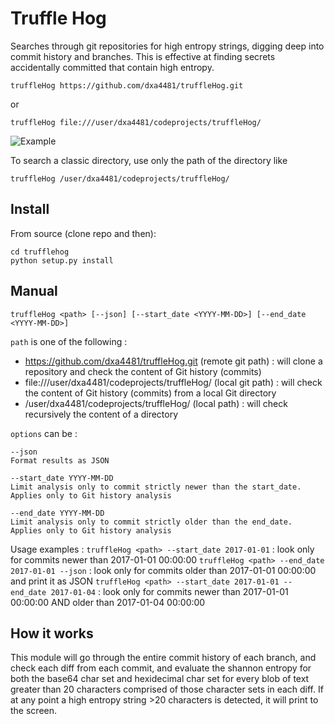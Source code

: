 # Truffle Hog
Searches through git repositories for high entropy strings, digging deep into commit history and branches. This is effective at finding secrets accidentally committed that contain high entropy.

```
truffleHog https://github.com/dxa4481/truffleHog.git
```

or

```
truffleHog file:///user/dxa4481/codeprojects/truffleHog/
```

![Example](https://i.imgur.com/YAXndLD.png)

To search a classic directory, use only the path of the directory like

```
truffleHog /user/dxa4481/codeprojects/truffleHog/
```


## Install
From source (clone repo and then):
```
cd trufflehog
python setup.py install
```

## Manual

```
truffleHog <path> [--json] [--start_date <YYYY-MM-DD>] [--end_date <YYYY-MM-DD>]
```

``path`` is one of the following :
- https://github.com/dxa4481/truffleHog.git (remote git path) : will clone a repository and check the content of Git history (commits)
- file:///user/dxa4481/codeprojects/truffleHog/ (local git path) : will check the content of Git history (commits) from a local Git directory
- /user/dxa4481/codeprojects/truffleHog/ (local path) : will check recursively the content of a directory

``options`` can be :

```
--json
Format results as JSON
```
```
--start_date YYYY-MM-DD
Limit analysis only to commit strictly newer than the start_date. Applies only to Git history analysis
```
```
--end_date YYYY-MM-DD
Limit analysis only to commit strictly older than the end_date. Applies only to Git history analysis
```

Usage examples :
``truffleHog <path> --start_date 2017-01-01`` : look only for commits newer than 2017-01-01 00:00:00
``truffleHog <path> --end_date 2017-01-01 --json`` : look only for commits older than 2017-01-01 00:00:00 and print it as JSON
``truffleHog <path> --start_date 2017-01-01 --end_date 2017-01-04`` : look only for commits newer than 2017-01-01 00:00:00 AND older than 2017-01-04 00:00:00

## How it works
This module will go through the entire commit history of each branch, and check each diff from each commit, and evaluate the shannon entropy for both the base64 char set and hexidecimal char set for every blob of text greater than 20 characters comprised of those character sets in each diff. If at any point a high entropy string >20 characters is detected, it will print to the screen.
